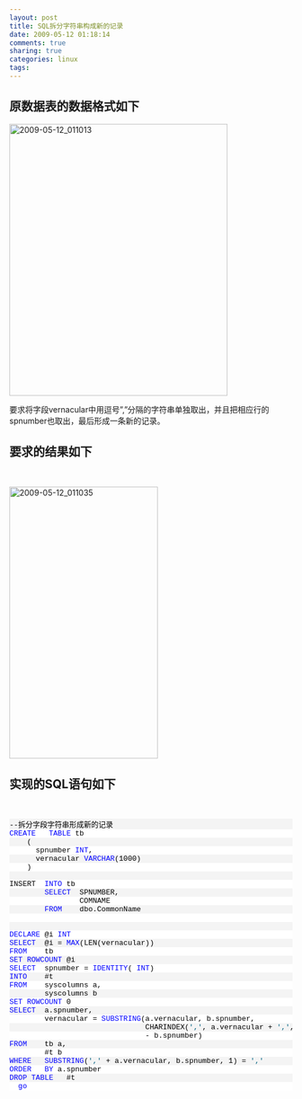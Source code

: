 ```yaml
---
layout: post
title: SQL拆分字符串构成新的记录
date: 2009-05-12 01:18:14
comments: true
sharing: true
categories: linux
tags: 
---
```


<h2>原数据表的数据格式如下</h2>  <p><a href="http://blog.cnpc.ac.cn/Blogs/image.axd?picture=WindowsLiveWriter/85be85719062/4013649D/20090512_011013.jpg"><img style="border-bottom: 0px; border-left: 0px; display: inline; border-top: 0px; border-right: 0px" title="2009-05-12_011013" border="0" alt="2009-05-12_011013" src="http://blog.cnpc.ac.cn/Blogs/image.axd?picture=WindowsLiveWriter/85be85719062/7684169F/20090512_011013_thumb.jpg" width="388" height="484" /></a> </p>  <p>要求将字段vernacular中用逗号”,”分隔的字符串单独取出，并且把相应行的spnumber也取出，最后形成一条新的记录。</p>  <h2>要求的结果如下</h2>  <p>&#160;</p>  <p></p>  <p><a href="http://blog.cnpc.ac.cn/Blogs/image.axd?picture=WindowsLiveWriter/85be85719062/48995498/20090512_011035.jpg"><img style="border-bottom: 0px; border-left: 0px; display: inline; border-top: 0px; border-right: 0px" title="2009-05-12_011035" border="0" alt="2009-05-12_011035" src="http://blog.cnpc.ac.cn/Blogs/image.axd?picture=WindowsLiveWriter/85be85719062/7F0A069A/20090512_011035_thumb.jpg" width="264" height="484" /></a> </p>  <h2>实现的SQL语句如下</h2>  <p>&#160;</p>  <div class="csharpcode">   <pre class="alt">--拆分字段字符串形成新的记录</pre>

  <pre><span class="kwrd">CREATE</span>   <span class="kwrd">TABLE</span> tb</pre>

  <pre class="alt">    (</pre>

  <pre>      spnumber <span class="kwrd">INT</span>,</pre>

  <pre class="alt">      vernacular <span class="kwrd">VARCHAR</span>(1000)</pre>

  <pre>    )   </pre>

  <pre class="alt">    </pre>

  <pre>INSERT  <span class="kwrd">INTO</span> tb</pre>

  <pre class="alt">        <span class="kwrd">SELECT</span>  SPNUMBER,</pre>

  <pre>                COMNAME</pre>

  <pre class="alt">        <span class="kwrd">FROM</span>    dbo.CommonName       </pre>

  <pre>    </pre>

  <pre class="alt">    </pre>

  <pre><span class="kwrd">DECLARE</span> @i <span class="kwrd">INT</span>   </pre>

  <pre class="alt"><span class="kwrd">SELECT</span>  @i = <span class="kwrd">MAX</span>(LEN(vernacular))</pre>

  <pre><span class="kwrd">FROM</span>    tb     </pre>

  <pre class="alt"><span class="kwrd">SET</span> <span class="kwrd">ROWCOUNT</span> @i   </pre>

  <pre><span class="kwrd">SELECT</span>  spnumber = <span class="kwrd">IDENTITY</span>( <span class="kwrd">INT</span>)</pre>

  <pre class="alt"><span class="kwrd">INTO</span>    #t</pre>

  <pre><span class="kwrd">FROM</span>    syscolumns a,</pre>

  <pre class="alt">        syscolumns b   </pre>

  <pre><span class="kwrd">SET</span> <span class="kwrd">ROWCOUNT</span> 0   </pre>

  <pre class="alt"><span class="kwrd">SELECT</span>  a.spnumber,</pre>

  <pre>        vernacular = <span class="kwrd">SUBSTRING</span>(a.vernacular, b.spnumber,</pre>

  <pre class="alt">                               CHARINDEX(<span class="str">','</span>, a.vernacular + <span class="str">','</span>, b.spnumber)</pre>

  <pre>                               - b.spnumber)</pre>

  <pre class="alt"><span class="kwrd">FROM</span>    tb a,</pre>

  <pre>        #t b</pre>

  <pre class="alt"><span class="kwrd">WHERE</span>   <span class="kwrd">SUBSTRING</span>(<span class="str">','</span> + a.vernacular, b.spnumber, 1) = <span class="str">','</span></pre>

  <pre><span class="kwrd">ORDER</span>   <span class="kwrd">BY</span> a.spnumber   </pre>

  <pre class="alt"><span class="kwrd">DROP</span> <span class="kwrd">TABLE</span>   #t   </pre>

  <pre>  <span class="kwrd">go</span>   </pre>
</div>
<style type="text/css">
.csharpcode, .csharpcode pre
{
	font-size: small;
	color: black;
	font-family: consolas, "Courier New", courier, monospace;
	background-color: #ffffff;
	/*white-space: pre;*/
}
.csharpcode pre { margin: 0em; }
.csharpcode .rem { color: #008000; }
.csharpcode .kwrd { color: #0000ff; }
.csharpcode .str { color: #006080; }
.csharpcode .op { color: #0000c0; }
.csharpcode .preproc { color: #cc6633; }
.csharpcode .asp { background-color: #ffff00; }
.csharpcode .html { color: #800000; }
.csharpcode .attr { color: #ff0000; }
.csharpcode .alt 
{
	background-color: #f4f4f4;
	width: 100%;
	margin: 0em;
}
.csharpcode .lnum { color: #606060; }</style>